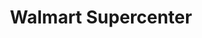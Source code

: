 ---
title: "Walmart Supercenter"
url: /pompano-beach/walmart-supercenter-north-federal-highway/
shop: Supermarkt
---